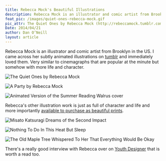 ```yaml
---
title: Rebecca Mock's Beautiful Illustrations
description: Rebecca Mock is an illustrator and comic artist from Brooklyn in the US.
feat_pic: /images/quiet-ones-rebecca-mock.gif
pic_attr: The Quiet Ones by Rebecca Mock (http://rebeccamock.tumblr.com/)
Date: 2014/04/21
author: Dan O’Neill
layout: article
---
```


Rebecca Mock is an illustrator and comic artist from Brooklyn in the US. I came across her subtly animated illustrations on [tumblr](http://rebeccamock.tumblr.com/) and immediately loved them. Very similar to cinemagraphs that are popular at the minute but somehow with more life and character. 

![The Quiet Ones by Rebecca Mock](http://37.media.tumblr.com/f5e294f9b7fcab2e55d216417099ace5/tumblr_n322umIh2R1r1g95so3_1280.gif)

![A Party by Rebecca Mock](http://31.media.tumblr.com/6f3513e1ac566316ae12ee08060bb40a/tumblr_n322umIh2R1r1g95so2_1280.gif)

![Animated Version of the Summer Reading Walrus cover](http://www.youthedesigner.com/wp-content/uploads/2014/02/27_walrussummerreadingiphone4-640x960.gif)

Rebecca's other illustration work is just as full of character and life and more importantly [available to purchase as beautiful prints](http://society6.com/RebeccaMock/prints).

![Misato Katsuragi Dreams of the Second Impact](http://24.media.tumblr.com/a8efe32c10408aea0a48100fe8cc6611/tumblr_mk4undEVRr1qjnpjio1_r1_1280.png)

![Nothing To Do In This Heat But Sleep](http://1.bp.blogspot.com/-6H0hG9Cl_kE/UAUeEgk0pgI/AAAAAAAAA8A/fxy-zfSB4RY/s1600/summer4_web.png)

![The Old Maple Tree Whispered To Her That Everything Would Be Okay](http://24.media.tumblr.com/tumblr_m5kx1xWXYH1qjnpjio1_1280.png)

There's a really good interview with Rebecca over on [Youth Designer](http://www.youthedesigner.com/2014/03/06/interview-with-rebecca-mock/) that is worth a read too.
